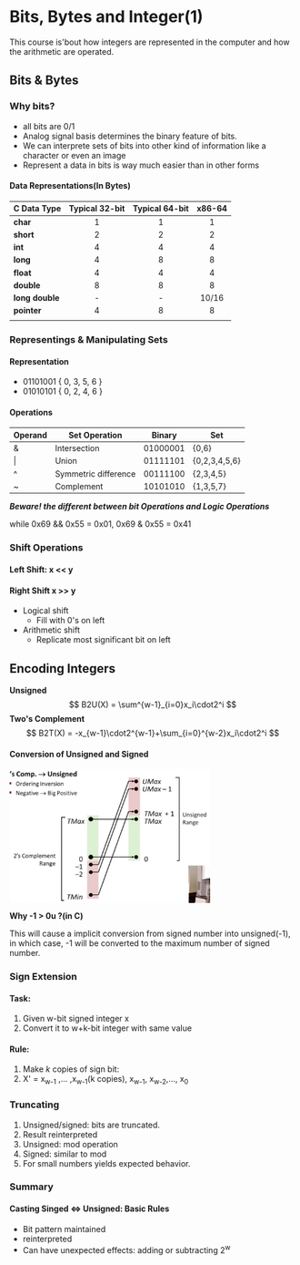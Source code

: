 # Bits, Bytes and Integer(1)

This course is'bout how integers are represented in the computer and how the arithmetic are operated.

## Bits & Bytes

### Why bits?

- all bits are 0/1
- Analog signal basis determines the binary feature of bits.
- We can interprete sets of bits into other kind of information like a character or even an image
- Represent a data in bits is way much easier than in other forms

#### Data Representations(In Bytes)

| C Data Type     | Typical 32-bit | Typical 64-bit | x86-64 |
| :-------------- | :------------: | :------------: | :----: |
| **char**        |       1        |       1        |   1    |
| **short**       |       2        |       2        |   2    |
| **int**         |       4        |       4        |   4    |
| **long**        |       4        |       8        |   8    |
| **float**       |       4        |       4        |   4    |
| **double**      |       8        |       8        |   8    |
| **long double** |       -        |       -        | 10/16  |
| **pointer**     |       4        |       8        |   8    |
|                 |                |                |        |

### Representings & Manipulating Sets

#### Representation

- 01101001 { 0, 3, 5, 6 }
- 01010101 { 0, 2, 4, 6 }

#### Operations

| Operand | Set Operation        | Binary   | Set           |
| ------- | -------------------- | -------- | ------------- |
| &       | Intersection         | 01000001 | {0,6}         |
| \|      | Union                | 01111101 | {0,2,3,4,5,6} |
| ^       | Symmetric difference | 00111100 | {2,3,4,5}     |
| ~       | Complement           | 10101010 | {1,3,5,7}     |

***Beware! the different between bit Operations and Logic Operations***

while 0x69 && 0x55 = 0x01, 0x69 & 0x55 = 0x41

### Shift Operations

#### Left Shift: x << y

#### Right Shift x >> y

- Logical shift
  - Fill with 0's on left
- Arithmetic shift
  - Replicate most significant bit on left

## Encoding Integers

**Unsigned**
$$
B2U(X) = \sum^{w-1}_{i=0}x_i\cdot2^i
$$
**Two's Complement**
$$
B2T(X) = -x_{w-1}\cdot2^{w-1}+\sum_{i=0}^{w-2}x_i\cdot2^i
$$

#### Conversion of Unsigned and Signed

<img src="https://github.com/Hyiker/CSAPP-Notes/raw/master/1.png" align="center" width="70%">

**Why -1 > 0u ?(in C)**

This will cause a implicit conversion from signed number into unsigned(-1), in which case, -1 will be converted to the maximum number of signed number.

### Sign Extension

#### Task:

1. Given w-bit signed integer x
2. Convert it to w+k-bit integer with same value

#### Rule:

1. Make _k_ copies of sign bit:
2. X' = x<sub>w-1</sub> ,... ,x<sub>w-1</sub>(k copies), x<sub>w-1</sub>, x<sub>w-2</sub>,..., x<sub>0</sub>

### Truncating

1. Unsigned/signed: bits are truncated.
2. Result reinterpreted
3. Unsigned: mod operation
4. Signed: similar to mod
5. For small numbers yields expected behavior.



### Summary

#### Casting Singed <=> Unsigned: Basic Rules

- Bit pattern maintained
- reinterpreted
- Can have unexpected effects: adding or subtracting 2<sup>w</sup>